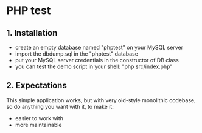 # PHP test

## 1. Installation

- create an empty database named "phptest" on your MySQL server
- import the dbdump.sql in the "phptest" database
- put your MySQL server credentials in the constructor of DB class
- you can test the demo script in your shell: "php src/index.php"

## 2. Expectations

This simple application works, but with very old-style monolithic codebase, so do anything you want with it, to make it:

- easier to work with
- more maintainable
